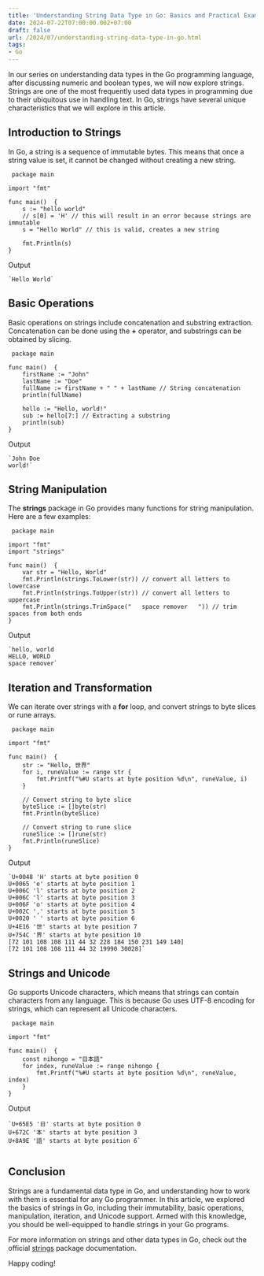 ```yaml
---
title: 'Understanding String Data Type in Go: Basics and Practical Examples'
date: 2024-07-22T07:00:00.002+07:00
draft: false
url: /2024/07/understanding-string-data-type-in-go.html
tags: 
- Go
---
```


In our series on understanding data types in the Go programming language, after discussing numeric and boolean types, we will now explore strings. Strings are one of the most frequently used data types in programming due to their ubiquitous use in handling text. In Go, strings have several unique characteristics that we will explore in this article.

Introduction to Strings
-----------------------

In Go, a string is a sequence of immutable bytes. This means that once a string value is set, it cannot be changed without creating a new string.

```
 package main

import "fmt"

func main()  {
    s := "hello world" 
    // s[0] = 'H' // this will result in an error because strings are immutable
    s = "Hello World" // this is valid, creates a new string

    fmt.Println(s)
} 
```

Output

```
`Hello World`

```

Basic Operations
----------------

Basic operations on strings include concatenation and substring extraction. Concatenation can be done using the **+** operator, and substrings can be obtained by slicing.

```
 package main

func main()  {
    firstName := "John"
    lastName := "Doe"
    fullName := firstName + " " + lastName // String concatenation
    println(fullName)

    hello := "Hello, world!"
    sub := hello[7:] // Extracting a substring
    println(sub)
} 
```

Output

```
`John Doe
world!`

```

String Manipulation
-------------------

The **strings** package in Go provides many functions for string manipulation. Here are a few examples:

```
 package main

import "fmt"
import "strings"

func main()  {
    var str = "Hello, World"
    fmt.Println(strings.ToLower(str)) // convert all letters to lowercase
    fmt.Println(strings.ToUpper(str)) // convert all letters to uppercase
    fmt.Println(strings.TrimSpace("   space remover   ")) // trim spaces from both ends
} 
```

Output

```
`hello, world
HELLO, WORLD
space remover`

```

Iteration and Transformation
----------------------------

We can iterate over strings with a **for** loop, and convert strings to byte slices or rune arrays.

```
 package main

import "fmt"

func main()  {
    str := "Hello, 世界"
    for i, runeValue := range str {
        fmt.Printf("%#U starts at byte position %d\n", runeValue, i)
    }

    // Convert string to byte slice
    byteSlice := []byte(str)
    fmt.Println(byteSlice)

    // Convert string to rune slice
    runeSlice := []rune(str)
    fmt.Println(runeSlice)
} 
```

Output

```
`U+0048 'H' starts at byte position 0
U+0065 'e' starts at byte position 1
U+006C 'l' starts at byte position 2
U+006C 'l' starts at byte position 3
U+006F 'o' starts at byte position 4
U+002C ',' starts at byte position 5
U+0020 ' ' starts at byte position 6
U+4E16 '世' starts at byte position 7
U+754C '界' starts at byte position 10
[72 101 108 108 111 44 32 228 184 150 231 149 140]
[72 101 108 108 111 44 32 19990 30028]` 

```

Strings and Unicode
-------------------

Go supports Unicode characters, which means that strings can contain characters from any language. This is because Go uses UTF-8 encoding for strings, which can represent all Unicode characters.

```
 package main

import "fmt"

func main()  {
    const nihongo = "日本語"
    for index, runeValue := range nihongo {
        fmt.Printf("%#U starts at byte position %d\n", runeValue, index)
    }
} 
```

Output

```
`U+65E5 '日' starts at byte position 0
U+672C '本' starts at byte position 3
U+8A9E '語' starts at byte position 6`


```

Conclusion
----------

Strings are a fundamental data type in Go, and understanding how to work with them is essential for any Go programmer. In this article, we explored the basics of strings in Go, including their immutability, basic operations, manipulation, iteration, and Unicode support. Armed with this knowledge, you should be well-equipped to handle strings in your Go programs.

For more information on strings and other data types in Go, check out the official [strings](https://golang.org/pkg/strings/) package documentation.

Happy coding!
